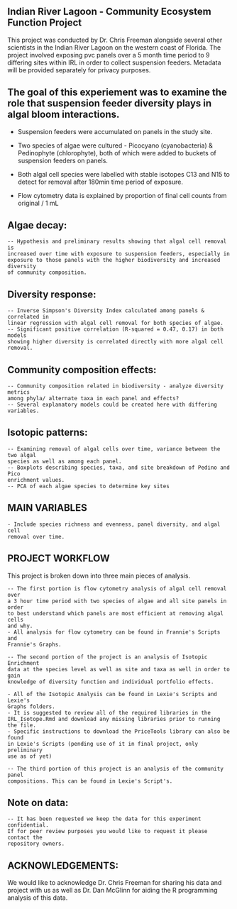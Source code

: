 ## Indian River Lagoon - Community Ecosystem Function Project

This project was conducted by Dr. Chris Freeman alongside several other 
scientists in the Indian River Lagoon on the western coast of Florida. The 
project involved exposing pvc panels over a 5 month time period to 9 differing 
sites within IRL in order to collect suspension feeders. Metadata will be 
provided separately for privacy purposes.


## The goal of this experiement was to examine the role that suspension feeder diversity plays in algal bloom interactions. 

- Suspension feeders were accumulated on panels in the study site. 

- Two species of algae were cultured - Picocyano (cyanobacteria) & Pedinophyte
(chlorophyte), both of which were added to buckets of suspension feeders on panels. 

-  Both algal cell species were labelled with stable isotopes C13 and N15 to 
detect for removal after 180min time period of exposure. 

- Flow cytometry data is explained by proportion of final cell counts from original / 1 mL


## Algae decay: 
    -- Hypothesis and preliminary results showing that algal cell removal is 
    increased over time with exposure to suspension feeders, especially in 
    exposure to those panels with the higher biodiversity and increased diversity 
    of community composition. 

## Diversity response:

    -- Inverse Simpson's Diversity Index calculated among panels & correlated in 
    linear regression with algal cell removal for both species of algae.
    -- Significant positive correlation (R-squared = 0.47, 0.17) in both models 
    showing higher diversity is correlated directly with more algal cell removal. 

## Community composition effects: 

    -- Community composition related in biodiversity - analyze diversity metrics 
    among phyla/ alternate taxa in each panel and effects? 
    -- Several explanatory models could be created here with differing variables. 

## Isotopic patterns:

    -- Examining removal of algal cells over time, variance between the two algal 
    species as well as among each panel. 
    -- Boxplots describing species, taxa, and site breakdown of Pedino and Pico 
    enrichment values.
    -- PCA of each algae species to determine key sites 
    
## MAIN VARIABLES   

    - Include species richness and evenness, panel diversity, and algal cell 
    removal over time. 
    
## PROJECT WORKFLOW

This project is broken down into three main pieces of analysis. 

    -- The first portion is flow cytometry analysis of algal cell removal over
    a 3 hour time period with two species of algae and all site panels in order
    to best understand which panels are most efficient at removing algal cells
    and why.
    - All analysis for flow cytometry can be found in Frannie's Scripts and
    Frannie's Graphs.

    -- The second portion of the project is an analysis of Isotopic Enrichment 
    data at the species level as well as site and taxa as well in order to gain
    knowledge of diversity function and individual portfolio effects. 

    - All of the Isotopic Analysis can be found in Lexie's Scripts and Lexie's 
    Graphs folders. 
    - It is suggested to review all of the required libraries in the 
    IRL_Isotope.Rmd and download any missing libraries prior to running the file. 
    - Specific instructions to download the PriceTools library can also be found 
    in Lexie's Scripts (pending use of it in final project, only preliminary 
    use as of yet)

    -- The third portion of this project is an analysis of the community panel 
    compositions. This can be found in Lexie's Script's. 

## Note on data:

    -- It has been requested we keep the data for this experiment confidential. 
    If for peer review purposes you would like to request it please contact the 
    repository owners.
    
## ACKNOWLEDGEMENTS:

We would like to acknowledge Dr. Chris Freeman for sharing his data and project
with us as well as Dr. Dan McGlinn for aiding the R programming analysis of this 
data. 
    
  
